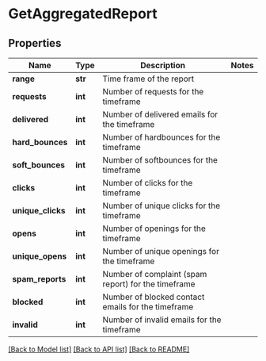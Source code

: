 # GetAggregatedReport

## Properties
Name | Type | Description | Notes
------------ | ------------- | ------------- | -------------
**range** | **str** | Time frame of the report | 
**requests** | **int** | Number of requests for the timeframe | 
**delivered** | **int** | Number of delivered emails for the timeframe | 
**hard_bounces** | **int** | Number of hardbounces for the timeframe | 
**soft_bounces** | **int** | Number of softbounces for the timeframe | 
**clicks** | **int** | Number of clicks for the timeframe | 
**unique_clicks** | **int** | Number of unique clicks for the timeframe | 
**opens** | **int** | Number of openings for the timeframe | 
**unique_opens** | **int** | Number of unique openings for the timeframe | 
**spam_reports** | **int** | Number of complaint (spam report) for the timeframe | 
**blocked** | **int** | Number of blocked contact emails for the timeframe | 
**invalid** | **int** | Number of invalid emails for the timeframe | 

[[Back to Model list]](../README.md#documentation-for-models) [[Back to API list]](../README.md#documentation-for-api-endpoints) [[Back to README]](../README.md)


